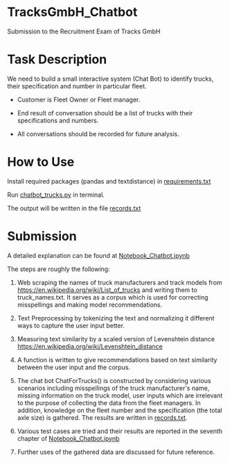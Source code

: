 # TracksGmbH_Chatbot
Submission to the Recruitment Exam of Tracks GmbH

# Task Description
We need to build a small interactive system (Chat Bot) to identify trucks, their specification and number in particular fleet.

* Customer is Fleet Owner or Fleet manager.

* End result of conversation should be a list of trucks with their specifications and numbers.

* All conversations should be recorded for future analysis.


# How to Use

Install required packages (pandas and textdistance) in [requirements.txt](https://github.com/Batuhanipekci/TracksGmbH_Chatbot/blob/master/requirements.txt)

Run [chatbot_trucks.py](https://github.com/Batuhanipekci/TracksGmbH_Chatbot/blob/master/chatbot_trucks.py) in terminal.

The output will be written in the file [records.txt](https://github.com/Batuhanipekci/TracksGmbH_Chatbot/blob/master/records.txt)

# Submission
A detailed explanation can be found at [Notebook_Chatbot.ipynb](https://github.com/Batuhanipekci/TracksGmbH_Chatbot/blob/master/Notebook_Chatbot.ipynb)

The steps are roughly the following:

1. Web scraping the names of truck manufacturers and track models from https://en.wikipedia.org/wiki/List_of_trucks and writing them to truck_names.txt. It serves as a corpus which is used for correcting misspellings and making model recommendations.

2. Text Preprocessing by tokenizing the text and normalizing it different ways to capture the user input better.

3. Measuring text similarity by a scaled version of Levenshtein distance https://en.wikipedia.org/wiki/Levenshtein_distance

4. A function is written to give recommendations based on text similarity between the user input and the corpus.

5. The chat bot ChatForTrucks() is constructed by considering various scenarios including misspellings of the truck manufacturer's name, missing information on the truck model, user inputs which are irrelevant to the purpose of collecting the data from the fleet managers. In addition, knowledge on the fleet number and the specification (the total axle size) is gathered. The results are written in [records.txt](https://github.com/Batuhanipekci/TracksGmbH_Chatbot/blob/master/records.txt).

6. Various test cases are tried and their results are reported in the seventh chapter of [Notebook_Chatbot.ipynb](https://github.com/Batuhanipekci/TracksGmbH_Chatbot/blob/master/Notebook_Chatbot.ipynb)

7. Further uses of the gathered data are discussed for future reference.
